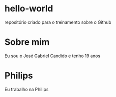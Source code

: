 # hello-world
repositório criado para o treinamento sobre o Github
# Sobre mim
Eu sou o José Gabriel Candido e tenho 19 anos
# Philips
Eu trabalho na Philips
